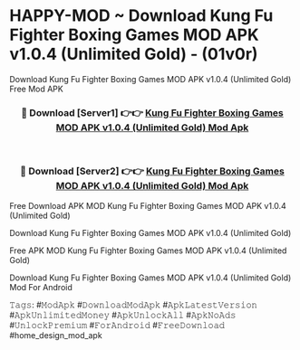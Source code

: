 # HAPPY-MOD ~ Download Kung Fu Fighter Boxing Games MOD APK v1.0.4 (Unlimited Gold) - (01v0r)
Download Kung Fu Fighter Boxing Games MOD APK v1.0.4 (Unlimited Gold) Free Mod APK

<div align="center">
<h3>🔴 Download [Server1] 👉👉 <a href="https://apk-comot.site?title=Kung_Fu_Fighter_Boxing_Games_MOD_APK_v1.0.4_(Unlimited_Gold)">Kung Fu Fighter Boxing Games MOD APK v1.0.4 (Unlimited Gold) Mod Apk</a></h3><br>

<h3>🔴 Download [Server2] 👉👉 <a href="https://apk-comot.site?title=Kung_Fu_Fighter_Boxing_Games_MOD_APK_v1.0.4_(Unlimited_Gold)">Kung Fu Fighter Boxing Games MOD APK v1.0.4 (Unlimited Gold) Mod Apk</a></h3>
</div>


Free Download APK MOD Kung Fu Fighter Boxing Games MOD APK v1.0.4 (Unlimited Gold)

Download Kung Fu Fighter Boxing Games MOD APK v1.0.4 (Unlimited Gold) 

Free APK MOD Kung Fu Fighter Boxing Games MOD APK v1.0.4 (Unlimited Gold) 

Download Kung Fu Fighter Boxing Games MOD APK v1.0.4 (Unlimited Gold) Mod For Android

𝚃𝚊𝚐𝚜: #𝙼𝚘𝚍𝙰𝚙𝚔 #𝙳𝚘𝚠𝚗𝚕𝚘𝚊𝚍𝙼𝚘𝚍𝙰𝚙𝚔 #𝙰𝚙𝚔𝙻𝚊𝚝𝚎𝚜𝚝𝚅𝚎𝚛𝚜𝚒𝚘𝚗 #𝙰𝚙𝚔𝚄𝚗𝚕𝚒𝚖𝚒𝚝𝚎𝚍𝙼𝚘𝚗𝚎𝚢 #𝙰𝚙𝚔𝚄𝚗𝚕𝚘𝚌𝚔𝙰𝚕𝚕 #𝙰𝚙𝚔𝙽𝚘𝙰𝚍𝚜 #𝚄𝚗𝚕𝚘𝚌𝚔𝙿𝚛𝚎𝚖𝚒𝚞𝚖 #𝙵𝚘𝚛𝙰𝚗𝚍𝚛𝚘𝚒𝚍 #𝙵𝚛𝚎𝚎𝙳𝚘𝚠𝚗𝚕𝚘𝚊𝚍 #home_design_mod_apk